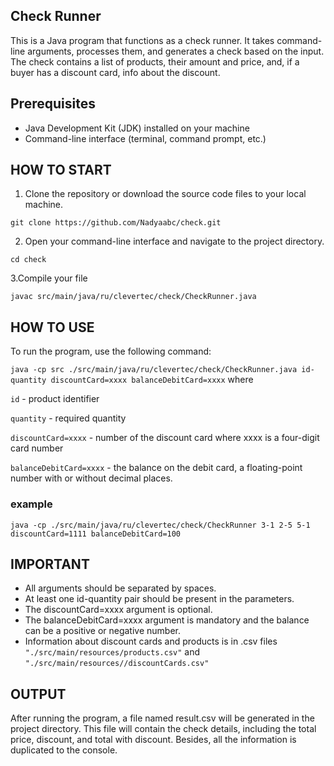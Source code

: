 ## Check Runner
This is a Java program that functions as a check runner. It takes command-line arguments, processes them, and generates a check based on the input.
The check contains a list of products, their amount and price, and, if a buyer has a discount card, info about the discount.

## Prerequisites
* Java Development Kit (JDK) installed on your machine
* Command-line interface (terminal, command prompt, etc.)

## HOW TO START
1. Clone the repository or download the source code files to your local machine.

`git clone https://github.com/Nadyaabc/check.git`

2. Open your command-line interface and navigate to the project directory.

`cd check`

3.Compile your file

`javac src/main/java/ru/clevertec/check/CheckRunner.java`

## HOW TO USE
To run the program, use the following command:

`java -cp src ./src/main/java/ru/clevertec/check/CheckRunner.java id-quantity discountCard=xxxx balanceDebitCard=xxxx`
where

`id` - product identifier

`quantity` - required quantity

`discountCard=xxxx` -  number of the discount card where xxxx is a four-digit card number

`balanceDebitCard=xxxx` - the balance on the debit card, a floating-point number with or without decimal places.
### example
`java -cp ./src/main/java/ru/clevertec/check/CheckRunner 3-1 2-5 5-1 discountCard=1111 balanceDebitCard=100`

## IMPORTANT 
* All arguments should be separated by spaces.
* At least one id-quantity pair should be present in the parameters.
* The discountCard=xxxx argument is optional.
* The balanceDebitCard=xxxx argument is mandatory and the balance can be a positive or negative number.
* Information about discount cards and products is in .csv files `"./src/main/resources/products.csv"` and `"./src/main/resources//discountCards.csv" `
## OUTPUT
After running the program, a file named result.csv will be generated in the project directory. This file will contain the check details, including the total price, discount, and total with discount. Besides, all the information is duplicated to the console.

